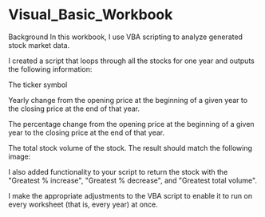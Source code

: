 # Visual_Basic_Workbook
Background
In this workbook, I use VBA scripting to analyze generated stock market data.

I created a script that loops through all the stocks for one year and outputs the following information:

The ticker symbol

Yearly change from the opening price at the beginning of a given year to the closing price at the end of that year.

The percentage change from the opening price at the beginning of a given year to the closing price at the end of that year.

The total stock volume of the stock. The result should match the following image:

I also added functionality to your script to return the stock with the "Greatest % increase", "Greatest % decrease", and "Greatest total volume".

I make the appropriate adjustments to the VBA script to enable it to run on every worksheet (that is, every year) at once.
